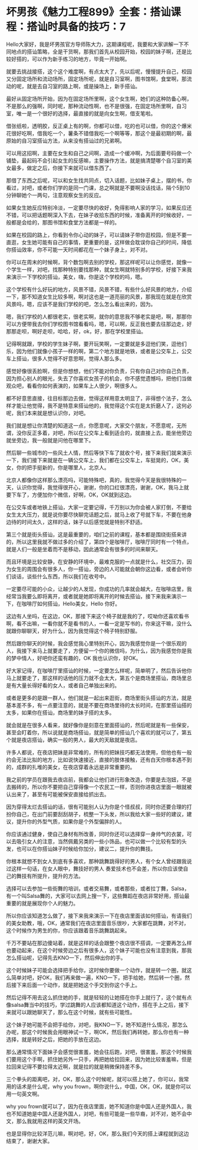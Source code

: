 # 坏男孩《魅力工程899》全套：搭讪课程：搭讪时具备的技巧：7

Hello大家好，我是坏男孩官方导师陈大力，这期课程呢，我要和大家讲解一下不同地点的搭讪策略，全是干货啊，那我们首先从校园开始，校园的妹子啊，还是比较好搭的，可以作为新手练习的地方，毕竟一开始啊。

就要去挑战接搭，这个这个难度啊，有点太大了，先以后呢，慢慢提升自己，校园又分固定场所和流动场所，固定场所呢，就是自习室啊，图书馆啊，食堂啊，那流动的呢，就是去自习室的路上啊，或是操场上，新手搭讪。

最好从固定场所开始，因为在固定场所里啊，这个女生啊，她们的这种防备心啊，不是那么的强啊，同时呢，那种流动性啊，也不是很强，在固定场所里啊，自习室，唯一是一个很好的选择，最直接的就是向女生啊，借支笔啦。

借张纸啦，透明胶，反正桌上有的啊，你都可以借，吃的也可以借，你的这个爆米花很好吃啊，借我吃一个，薯条不错借我吃一个啊等等，那这个是最初期的啊，最原始的自习室搭讪方法，从来没有搭讪过的兄弟啊。

可以用这招啊，主要在女生和自己之间啊，造成一个缓冲啊，为后面要号码做一个铺垫，最起码不会引起女生的反感嘛，主要操作方法，就是搞清楚哪个自习室的美女最多，做定之后，你接下来就可以借东西了。

那借了东西之后呢，可以和女生找共同点，切入话题，比如妹子桌上，摆的书，你看过，对吧，或者你们学的是同一门课，总之啊就是不要啊没话找话，隔个5到10分钟聊她个一两句，注意观察女生的反应。

如果女生她反应特别冷淡，一定要尽快的收好，免得影响人家的学习，如果反应还不错，可以把话题啊深入下去，在妹子收拾东西的时候，准备离开的时候收好，一般都是会给的，那图书馆和食堂方法都是一样的。

如果在校园的路上，你看到令你心动的妹子，可以请妹子带你逛校园，但是不要一直逛，女生她可能有自己的事情，更重要的是，这样做会耽误你自己的时间，降低你搭讪效率，你不可能一天时间都花在一个妹子身上，对不对。

你可以在周末的时候啊，背个数包啊去别的学校，那这样呢可以让你感觉，就像一个学生一样，对吧，找那种特别要找那种，就女生啊就特别多的学校，好接下来我来演示一下学校的搭讪，美女，嗨，你是这个学校的吗，嗯。

这个学校有什么好玩的地方，风景不错，风景不错，有些什么好风景的地方，介绍一下，那不知道女生比较多啊，啊对这也是一道亮丽的风景，那我现在就是在欣赏风景吗，嗯，应该不是我们学校的吧，怎么怎么看出来的，因为。

嗯，我们学校的人都很老实，很老实啊，就你的意思我不够老实是吧，啊，那那你可以方便带我去你们学校图书馆看看吗，嗯，可以啊，反正我也要去往那边走，好那那走呗，啊好走呗，哈哈，好，ok，好，那在学校里搭讪。

记得啊就跟，学校的学生妹子啊，要开玩笑啊，一定要就是多逗他们笑，逗他们乐，因为他们就像小孩子一样的啊，第二个地方就是地铁，或者是公交车上，公交车上搭讪，很多人觉得不好意思啊，觉得人那么多。

感觉好像很丢脸啊，但是你想想，他们不能对你负责，只有你自己对你自己负责，因为担心别人的眼光，失去了你喜欢女孩子的机会，你不感觉遗憾吗，把他们当做观众吧，看看你如何表演的，如果车上人很少，啊很多人。

都不好意思直接，往目标那边去做，觉得这样用意太明显了，非得想个法子，怎么样才能让他觉得，我不是特意来搭讪他的，我觉得这个实在是太折磨人了，这何必呢，我们本来就是想认识你，对吧。

我们就是想让你清楚的知道这一点，你愿意呢，大家交个朋友，不愿意呢，无所谓，没你反正多着，对吧，所以在公交车上看到适合的，就直接上去，能坐他旁边就坐旁边，我一般就是问他在哪里下。

然后聊一些城市的一些风土人情，然后等快下车了就收个号，接下来我们就来演示一下，我们接下来就是在一辆公交车上，我们都在公交车上，车挺晃的，OK，美女，你的把手挺新的，你是哪里人，北京人。

北京人都像你这样那么漂亮吗，可能特殊吧，真的，我觉得今天是我很特殊的一天，认识你觉得，我觉得很开心，谢谢，你的口红很漂亮，谢谢，OK，我马上就要下车了，方便加你个微信，好啊，OK，OK就到这边。

在公交车或者地铁上搭讪，大家一定要记得，千万别以为你会被人家打倒，不要给女生太大压力，就是说你要尽快聊完话题之后，就马上收了号就下车，不要在他身边待的时间太久，这样的话，妹子以后感觉就是特别不舒适。

第三个就是街头搭讪，这是最重要的，咱们之前的课程，基本都是围绕街搭来讲的，所以这里我就不做过多的介绍了，第四个是咖啡厅，咖啡厅同时有一个特点，就是人们一般是坐着而不是移动，因此通常会有很多的时间来聊天。

而且环境是比较安静，在安静的环境中，最难克服的一点就是什么，社交压力，因为女生的周围会有很多人，你一搭讪，旁边的人可能就会朝你这边看，或者会听你们谈话，谈些什么东西，所以我们在收号中。

一定要尽可能的小众，让越少的人发现，你成功的几率就会越大，在咖啡店里，我经常当我要么即将离开，或者就是她即将离开的时候去搭讪，接下来我来演示一下，在咖啡厅如何搭讪，Hello美女，Hello 你好。

这边有人坐吗，在这边，OK，那接下来这个椅子就是我的了，哎呦你还喜欢看书啊，看不出嘛，一看你就不是看书的人，一看一定是写书的，你来这干嘛，没什么就跟你聊聊天，好为什么，因为我觉得这个椅子特别舒服。

然后跟你聊天的时候，我会感觉我心里特别开心，因为我感觉你是一个很乐观的人，我接下来马上就要走了，方便留一个你的微信吗，为什么，因为我感觉你是我的梦中情人，好吧你还蛮有趣的，OK 我也认识你，好OK。

好大家记得，在咖啡厅里搭讪的时候，一定要怎么样呢，简单明了，然后告诉他你马上就要走了，那这样的话他的压力就不会太大，第五个是商场里搭讪，商场里总是有大量长得好看的女人，或者自己单独出来的。

或者是更多的是跟一群人，他们就是一起出来逛街，商场里街头搭讪的方法，就是基本差不多，有一点要注意的，就是不要在商场里待的太长时间，在那里搭讪搭的太多，如果你在搭讪，商场里的妹子搭的太多。

就会就是在很多人看来，就好像你是刻意在里面搭讪的，然后呢就是有一些保安，甚至会盯着你，所以说就是商场搭讪，就是简单的搭讪几个喜欢的就可以了，第五个就是夜店搭讪，确实一般的男人，最大的天敌就是夜店。

许多人都说，在夜店把妹是非常难的，所有的把妹技巧都无法使用，但他也有一般约会无法比拟的地方，比如说快速接近，直接的肢体接触，还有白天你根本遇不到的，成群的扎堆的美女，在夜店穿着永远是非常重要的。

我之前的学员在跟我去夜店前，我都会让他们进行形象改造，你要是去泡妞，不是去搬砖的，所以你不要把自己穿得像一个农民工一样，否则你进夜店里面一眼就被认出来了，甚至有可能被保安直接给抓出去。

因为穿得太烂去搭讪的话，很有可能别人认为你是个怪叔叔，同时你还要合理的打扮你自己，在出门前要刮刮胡子，梳整一下头发，所以我给大家一些好的建议，建议，提升你的外型气质，如果你是个外型偏胖的人。

你应该通过健身，使自己身材有所改善，同时你还可以选择穿一身帅气的衣裳，可以去吸引女人的注意，当然佩戴另类的一些小饰品，也可以做一个比较有型的头发，也可以在你搭讪妹子时候给你加分，建议二，提升你的舞技。

你根本就想不到女人到底有多喜欢，那种跳舞跳得好的男人，有个女人曾经跟我说过这样一句话，在女人眼中，舞技好的男人 奏爱技术也不会差，所以你应该使自己的舞技有所提升，提升的方法。

选择可以去参加一些街舞的培训，或者交易舞，或者那些，或者拉丁舞，Salsa，有一个叫Salsa舞的，大家可以去网上搜一下，这些舞蹈在夜店非常好用，搭讪最重要的就是展现你个人的魅力。

所以你应该知道怎么做了，接下来我来演示一下在夜店里面该如何搭讪，有请我们的美女助教，哦，OK，通常我们在夜店里面音乐很吵，大家都在跳舞，对不对，这个时候作为男生的你，你应该跟着音乐跳舞跳起来。

千万不要站在那边傻站着，就是这样的话会跟整个夜店很不搭调，一定要再怎么样也要动起来，在这个时候旁边之后有很多人，这个妹子可能也没有注意到我，那我怎么搭讪呢，记得先去KNO一下，然后伸出你的手。

这个时候妹子可能会选择把手给你，这时候你要做一个动作，就是转一个圈，就这么简单对吧，好OK，我们再来做一遍，KNO一下，把手给她，然后转一个圈，然后接下来后面一个动作，就是把她这个手交到你这个手上。

然后记得不用去这么抓住她的手，就是轻轻的让她搭在你手上就行了，这个就有点像salsa舞当中的技巧，学过跳舞的人应该都知道这个动作，搭在手上之后，接下来就可以跟她聊天了，那么在这个时候，就有些可能性。

这个妹子她可能不会把手给你，对吧，我KNO一下，她不知道什么情况，那怎么办呢，那这个时候我会用眼神试一下，啊OK，然后我们再转她，那么你也有一种选择，就是转好之后，把她的手放在这边。

那么通常情况下面妹子会感觉很害羞，她会往后跑，对吧，很害羞，那这个时候我们要用这个手啊，抓住她另外一只手，再把她给拉回来，因为她比较害羞嘛，但是拉回来记得不要拉得太近啊，就是拉的就是稍微保持差不多。

三个拳头的距离吧，对，OK，那么这个时候呢，就可以搭上她了，你可以，我常用的话术是什么呢，why you frown，啊你说什么，中国，OK，OK，就是你可以用一句英文啊。

why you frown就可以了，因为在夜店里面，她不知道你是中国人还是外国人，我也不知道她是中国人还是外国人，对吧，有些可能是一些华裔，对不对，她不会中文，那么我就用这样的英文开场。

也是显得你比较洋范儿嘛，啊对吧，好，OK，那么我们今天的搭上课程就到这边结束了，谢谢大家。